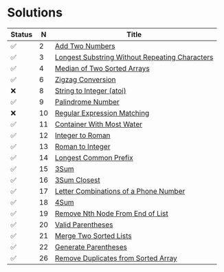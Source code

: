 # Solutions

 Status     | N   |  Title                                                  |
------------|-----|---------------------------------------------------------|
 &#9989;    | 2   |[Add Two Numbers](https://leetcode.com/problems/two-sum) |
 &#9989;    | 3   |[Longest Substring Without Repeating Characters](https://leetcode.com/problems/longest-substring-without-repeating-characters) |
 &#9989;    | 4   |[Median of Two Sorted Arrays](https://leetcode.com/problems/median-of-two-sorted-arrays) |
 &#9989;    | 6   |[Zigzag Conversion](https://leetcode.com/problems/zigzag-conversion) |
 &#10060;   | 8   |[String to Integer (atoi)](https://leetcode.com/problems/string-to-integer-atoi) |
 &#9989;    | 9   |[Palindrome Number](https://leetcode.com/problems/palindrome-number) |
 &#10060;   | 10  |[Regular Expression Matching](https://leetcode.com/problems/regular-expression-matching) |
 &#9989;    | 11  |[Container With Most Water](https://leetcode.com/problems/container-with-most-water) |
 &#9989;    | 12  |[Integer to Roman](https://leetcode.com/problems/integer-to-roman) |
 &#9989;    | 13  |[Roman to Integer](https://leetcode.com/problems/roman-to-integer) |
 &#9989;    | 14  |[Longest Common Prefix](https://leetcode.com/problems/longest-common-prefix) |
&#9989;    | 15  |[3Sum](https://leetcode.com/problems/3sum) |
&#9989;    | 16  |[3Sum Closest](https://leetcode.com/problems/3sum-closest) |
&#9989;    | 17  |[Letter Combinations of a Phone Number](https://leetcode.com/problems/letter-combinations-of-a-phone-number) |
&#9989;    | 18  |[4Sum](https://leetcode.com/problems/4sum) |
&#9989;    | 19  |[Remove Nth Node From End of List](https://leetcode.com/problems/remove-nth-node-from-end-of-list) |
&#9989;    | 20  |[Valid Parentheses](https://leetcode.com/problems/valid-parentheses) |
&#9989;    | 21  |[Merge Two Sorted Lists](https://leetcode.com/problems/merge-two-sorted-lists) |
&#9989;    | 22  |[Generate Parentheses](https://leetcode.com/problems/generate-parentheses) |
&#9989;    | 26  |[Remove Duplicates from Sorted Array](https://leetcode.com/problems/remove-duplicates-from-sorted-array) |
